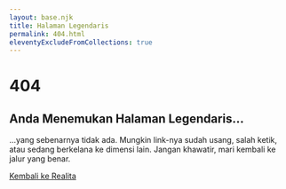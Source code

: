 ```yaml
---
layout: base.njk
title: Halaman Legendaris
permalink: 404.html
eleventyExcludeFromCollections: true
---
```

<div class="container text-center py-5 my-5">
    <h1 class="display-1 text-neon fw-bold">404</h1>
    <h2 class="display-4 fw-bold">Anda Menemukan Halaman Legendaris...</h2>
    <p class="lead text-white-50 my-4">...yang sebenarnya tidak ada. Mungkin link-nya sudah usang, salah ketik, atau sedang berkelana ke dimensi lain. Jangan khawatir, mari kembali ke jalur yang benar.</p>
    <a href="/" class="btn btn-neon btn-lg rounded-pill">Kembali ke Realita</a>
</div>